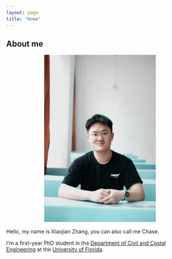 ```yaml
---
layout: page
title: "Home"
---
```


## About me
<p align = "center">
<img  width = "300" src = "Bio.jpg">
</p>


Hello, my name is Xiaojian Zhang, you can also call me Chase. 

I'm a first-year PhD student in the [Department of Civil and Costal Engineering](https://www.essie.ufl.edu/civil-coastal-engineering/) at the [University of Florida](http://www.ufl.edu/).

